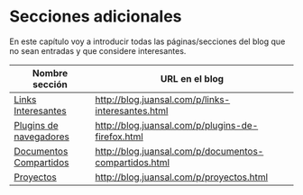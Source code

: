 # Secciones adicionales

En este capítulo voy a introducir todas las páginas/secciones del blog que no sean entradas y que considere interesantes.

| Nombre sección | URL en el blog |
| -- | -- |
| [Links Interesantes](#secciones_adicionales_01) | http://blog.juansal.com/p/links-interesantes.html |
| [Plugins de navegadores](#secciones_adicionales_02)  | http://blog.juansal.com/p/plugins-de-firefox.html |
| [Documentos Compartidos](#secciones_adicionales_03) | http://blog.juansal.com/p/documentos-compartidos.html |
| [Proyectos](#secciones_adicionales_04) | http://blog.juansal.com/p/proyectos.html |

